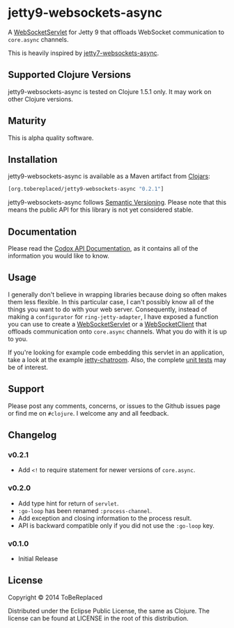 jetty9-websockets-async
==========

A [WebSocketServlet] for Jetty 9 that offloads WebSocket communication
to `core.async` channels.

This is heavily inspired by [jetty7-websockets-async].

## Supported Clojure Versions ##

jetty9-websockets-async is tested on Clojure 1.5.1 only.  It may work
on other Clojure versions.

## Maturity ##

This is alpha quality software.

## Installation ##

jetty9-websockets-async is available as a Maven artifact from
[Clojars]:

```clojure
[org.tobereplaced/jetty9-websockets-async "0.2.1"]
```

jetty9-websockets-async follows [Semantic Versioning].  Please note
that this means the public API for this library is not yet considered
stable.

## Documentation ##

Please read the [Codox API Documentation], as it contains all of the
information you would like to know.

## Usage ##

I generally don't believe in wrapping libraries because doing so often
makes them less flexible.  In this particular case, I can't possibly
know all of the things you want to do with your web server.
Consequently, instead of making a `configurator` for
`ring-jetty-adapter`, I have exposed a function you can use to create
a [WebSocketServlet] or a [WebSocketClient] that offloads
communication onto `core.async` channels.  What you do with it is up
to you.

If you're looking for example code embedding this servlet in an
application, take a look at the example [jetty-chatroom].  Also, the
complete [unit tests] may be of interest.

## Support ##

Please post any comments, concerns, or issues to the Github issues
page or find me on `#clojure`.  I welcome any and all feedback.

## Changelog ##

### v0.2.1 ###

- Add `<!` to require statement for newer versions of `core.async`.

### v0.2.0 ###

- Add type hint for return of `servlet`.
- `:go-loop` has been renamed `:process-channel`.
- Add exception and closing information to the process result.
- API is backward compatible only if you did not use the `:go-loop`
  key.

### v0.1.0 ###

- Initial Release

## License ##

Copyright © 2014 ToBeReplaced

Distributed under the Eclipse Public License, the same as Clojure.
The license can be found at LICENSE in the root of this distribution.

[WebSocketServlet]: http://download.eclipse.org/jetty/stable-9/apidocs/org/eclipse/jetty/websocket/servlet/WebSocketServlet.html
[WebSocketClient]: http://download.eclipse.org/jetty/stable-9/apidocs/org/eclipse/jetty/websocket/servlet/client/WebSocketClient.html
[Codox API Documentation]: http://ToBeReplaced.github.com/jetty9-websockets-async
[jetty-chatroom]: https://github.com/ToBeReplaced/jetty9-websockets-async/blob/master/examples/jetty_chatroom.clj
[unit tests]: https://github.com/ToBeReplaced/jetty9-websockets-async/blob/master/test/org/tobereplaced/jetty9_websockets_async_test.clj
[jetty7-websockets-async]: https://github.com/lynaghk/jetty7-websockets-async
[Clojars]: http://clojars.org/org.tobereplaced/jetty9-websockets-async
[Semantic Versioning]: http://semver.org
